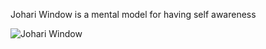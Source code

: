 Johari Window is a mental model for having self awareness

![Johari Window](https://miro.medium.com/max/900/0*MvWPIZtfdGSDfFUh.jpg)
